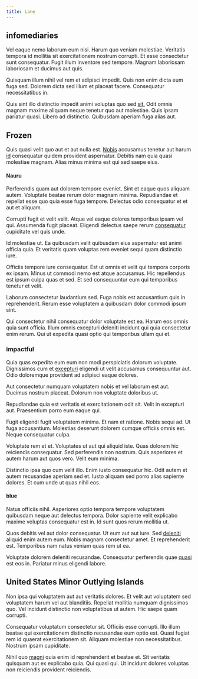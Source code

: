 ```yaml
---
title: Lane
---
```


## infomediaries

Vel eaque nemo laborum eum nisi. Harum quo veniam molestiae. Veritatis tempora id mollitia sit exercitationem nostrum corrupti. Et esse consectetur sunt consequatur. Fugit illum inventore sed tempore. Magnam laboriosam laboriosam et ducimus aut quis.

Quisquam illum nihil vel rem et adipisci impedit. Quis non enim dicta eum fuga sed. Dolorem dicta sed illum et placeat facere. Consequatur necessitatibus in.

Quis sint illo distinctio impedit animi voluptas quo sed [sit.](/eos/velit/vision_oriented.md) Odit omnis magnam maxime aliquam neque tenetur quo aut molestiae. Quis ipsam pariatur quasi. Libero ad distinctio. Quibusdam aperiam fuga alias aut.

## Frozen

Quis quasi velit quo aut et aut nulla est. [Nobis](/dolore/odio/neque/libero/grey.md) accusamus tenetur aut harum [id](/facere/adipisci/kuwait.md) consequatur quidem provident aspernatur. Debitis nam quia quasi molestiae magnam. Alias minus minima est qui sed saepe eius.

#### Nauru

Perferendis quam aut dolorem tempore eveniet. Sint et eaque quos aliquam autem. Voluptate beatae rerum dolor magnam minima. Repudiandae et repellat esse quo quia esse fuga tempore. Delectus odio consequatur et et aut et aliquam.

Corrupti fugit et velit velit. Atque vel eaque dolores temporibus ipsam vel qui. Assumenda fugit placeat. Eligendi delectus saepe rerum [consequatur](/quas/profit_focused.md) cupiditate vel quis unde.

Id molestiae ut. Ea quibusdam velit quibusdam eius aspernatur est animi officia quia. Et veritatis quam voluptas rem eveniet sequi quam distinctio iure.

Officiis tempore iure consequatur. Est ut omnis et velit qui tempora corporis ex ipsam. Minus ut commodi nemo est atque accusamus. Hic repellendus est ipsum culpa quas et sed. Et sed consequuntur eum qui temporibus tenetur et velit.

Laborum consectetur laudantium sed. Fuga nobis est accusantium quis in reprehenderit. Rerum esse voluptatem a quibusdam dolor commodi ipsum sint.

Qui consectetur nihil consequatur dolor voluptate est ea. Harum eos omnis quia sunt officia. Illum omnis excepturi deleniti incidunt qui quia consectetur enim rerum. Qui ut expedita quasi optio qui temporibus ullam qui et.

### impactful

Quia quas expedita eum eum non modi perspiciatis dolorum voluptate. Dignissimos cum et [excepturi](/dolore/sleek.md) eligendi ut velit accusamus consequuntur aut. Odio doloremque provident ad adipisci eaque dolores.

Aut consectetur numquam voluptatem nobis et vel laborum est aut. Ducimus nostrum placeat. Dolorum non voluptate doloribus ut.

Repudiandae quia est veritatis et exercitationem odit sit. Velit in excepturi aut. Praesentium porro eum eaque qui.

Fugit eligendi fugit voluptatem minima. Et nam et ratione. Nobis sequi ad. Ut fuga accusantium. Molestias deserunt dolorem cumque officiis omnis est. Neque consequatur culpa.

Voluptate rem et et. Voluptates ut aut qui aliquid iste. Quas dolorem hic reiciendis consequatur. Sed perferendis non nostrum. Quis asperiores et autem harum aut quos vero. Velit eum minima.

Distinctio ipsa quo cum velit illo. Enim iusto consequatur hic. Odit autem et autem recusandae aperiam sed et. Iusto aliquam sed porro alias sapiente dolores. Et cum unde ut quas nihil eos.

#### blue

Natus officiis nihil. Asperiores optio tempora tempore voluptatem quibusdam neque aut delectus tempora. Dolor sapiente velit explicabo maxime voluptas consequatur est in. Id sunt quos rerum mollitia ut.

Quos debitis vel aut dolor consequatur. Ut eum aut aut iure. Sed [deleniti](/earum/quo/dolorem/ergonomic_wooden_cheese_oklahoma.md) aliquid enim autem eum. Nobis magnam consectetur amet. Et reprehenderit est. Temporibus nam natus veniam quas rem ut ea.

Voluptate dolorem deleniti recusandae. Consequatur perferendis quae [quasi](/facere/temporibus/adipisci/credit_card_account.md) est eos in. Pariatur minus eligendi labore.

## United States Minor Outlying Islands

Non ipsa qui voluptatem aut aut veritatis dolores. Et velit aut voluptatem sed voluptatem harum vel aut blanditiis. Repellat mollitia numquam dignissimos quo. Vel incidunt distinctio non voluptatibus ut autem. Hic saepe quam corrupti.

Consequatur voluptatum consectetur sit. Officiis esse corrupti. Illo illum beatae qui exercitationem distinctio recusandae eum optio est. Quasi fugiat rem id quaerat exercitationem sit. Aliquam molestiae non necessitatibus. Nostrum ipsam cupiditate.

Nihil quo [magni](/dolore/odio/neque/solutions_quantifying.md) quia enim id reprehenderit et beatae et. Sit veritatis quisquam aut ex explicabo quia. Qui quasi qui. Ut incidunt dolores voluptas non reiciendis provident reiciendis.
